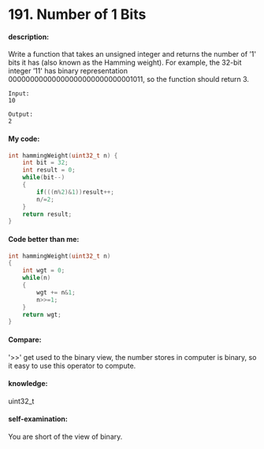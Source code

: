 <h1>191. Number of 1 Bits</h1>

<h4>description:</h4>

Write a function that takes an unsigned integer and returns the number of ’1' bits it has (also known as the Hamming weight).
For example, the 32-bit integer ’11' has binary representation 00000000000000000000000000001011, so the function should return 3.

```
Input:
10

Output:
2
```

<h4>My code:</h4>

```c
int hammingWeight(uint32_t n) {
    int bit = 32;
    int result = 0;
    while(bit--)
    {
        if(((n%2)&1))result++;
        n/=2;
    }
    return result;
}
```


<h4>Code better than me:</h4>

```c
int hammingWeight(uint32_t n)
{
    int wgt = 0;
    while(n)
    {
        wgt += n&1;
        n>>=1;
    }
    return wgt;
}
```


<h4>Compare:</h4>
'>>' get used to the binary view, the number stores in computer is binary, so it easy to use this operator to compute.


<h4>knowledge:</h4>
uint32_t 


<h4>self-examination:</h4>
You are short of the view of binary.


